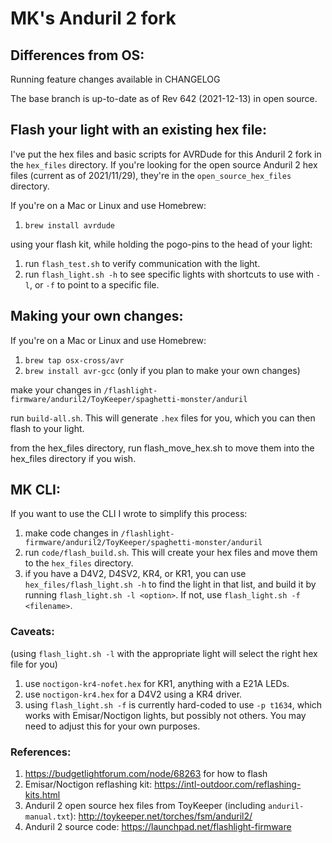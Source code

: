 # MK's Anduril 2 fork

## Differences from OS:
Running feature changes available in CHANGELOG

The base branch is up-to-date as of Rev 642 (2021-12-13) in open source.

## Flash your light with an existing hex file:
I've put the hex files and basic scripts for AVRDude for this Anduril 2 fork in the `hex_files` directory.
If you're looking for the open source Anduril 2 hex files (current as of 2021/11/29), they're in the `open_source_hex_files` directory.

If you're on a Mac or Linux and use Homebrew:
  1. `brew install avrdude`

using your flash kit, while holding the pogo-pins to the head of your light: 
  1. run `flash_test.sh` to verify communication with the light.
  2. run `flash_light.sh -h` to see specific lights with shortcuts to use with `-l`, or `-f` to point to a specific file.

## Making your own changes:

If you're on a Mac or Linux and use Homebrew:
  1. `brew tap osx-cross/avr`
  2. `brew install avr-gcc` (only if you plan to make your own changes)
  
make your changes in `/flashlight-firmware/anduril2/ToyKeeper/spaghetti-monster/anduril`

run `build-all.sh`.  This will generate `.hex` files for you, which you can then flash to your light.

from the hex_files directory, run flash_move_hex.sh to move them into the hex_files directory if you wish.

## MK CLI:

If you want to use the CLI I wrote to simplify this process:
  1. make code changes in `/flashlight-firmware/anduril2/ToyKeeper/spaghetti-monster/anduril`
  2. run `code/flash_build.sh`.  This will create your hex files and move them to the `hex_files` directory.
  3. if you have a D4V2, D4SV2, KR4, or KR1, you can use `hex_files/flash_light.sh -h` to find the light in that list, and build it by running `flash_light.sh -l <option>`.  If not, use `flash_light.sh -f <filename>`.

### Caveats:
  (using `flash_light.sh -l` with the appropriate light will select the right hex file for you)
  1. use `noctigon-kr4-nofet.hex` for KR1, anything with a E21A LEDs.
  2. use `noctigon-kr4.hex` for a D4V2 using a KR4 driver.
  3. using `flash_light.sh -f` is currently hard-coded to use `-p t1634`, which works with Emisar/Noctigon lights, but possibly not others.  You may need to adjust this for your own purposes.

### References:
  1. https://budgetlightforum.com/node/68263 for how to flash
  2. Emisar/Noctigon reflashing kit: https://intl-outdoor.com/reflashing-kits.html
  3. Anduril 2 open source hex files from ToyKeeper (including `anduril-manual.txt`): http://toykeeper.net/torches/fsm/anduril2/
  4. Anduril 2 source code: https://launchpad.net/flashlight-firmware

